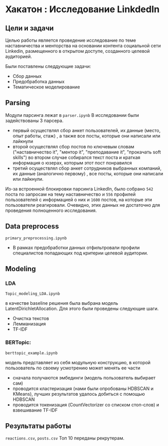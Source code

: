 # Хакатон : Исследование LinkdedIn

## Цели и задачи
Целью работы является проведение исследование по теме наставничества и менторства на основании контента социальной сети Linkedin, размещенного в открытом доступе, созданного целевой аудиторией.

Были поставлены следдующие задачи:
* Сбор данных 
* Предобработка данных 
* Тематическое моделирование

## Parsing 
Модули парсинга лежат в `parser.ipynb`
В исследовании были задействованы 3 парсера.
- первый осуществлял сбор анкет пользователей, их данные (место, опыт работы, стаж) , а также все посты, которые они написали или лайкнули
- второй осуществлял сбор постов по ключевым словам ("наставничество it", "ментор it", "преподавание it", "прокачать soft skills")
во втором случае собирался текст поста и краткая информация о юзерах, которым этот пост понравился
- третий осуществлял сбор анкет сотрудников выбранных компаний, их данные (аналогично первому) , все посты, которые они написали или лайкнули.

Из-за встроенной блокировки парсинга LinkedIn, было собрано `542` поста по запросам на тему наставничество и `556` профилей пользователей с информацией о них и `1600` постов, на которые эти пользователи реагировали. Очевидно, этих данных не достаточно для проведения полноценного исследования. 

## Data preprocess
`primary_preprocessing.ipynb`
* В рамках предобработки данных отфильтровали профили специалистов попадающих под критерии целевой аудитории.

## Modeling
### LDA
`Topic_modeling_LDA.ipynb`

в качестве baseline решения была выбрана модель LatentDirichletAllocation. Для этого были проведены следующие шаги.
- Очистка текстов
- Лемманизация 
- TF-IDF

### BERTopic:
`berttopic_example.ipynb`

модель представляет из себя модульную конструкцию, в которой пользователь по своему усмотрению может менять ее части
- сначала получаются эмбединги (модель пользователь выбирает сам)
- проводится кластеризация (нами были опробованы HDBSCAN и KMeans), лучших результатов удалось добиться с помощью HDBSCAN
- проводится токенизация (CountVectorizer со списком стоп-слов) и взвешивание TF-IDF

## Результаты работы
`reactions.csv`, `posts.csv`
Топ 10 переданы рекрутерам.
